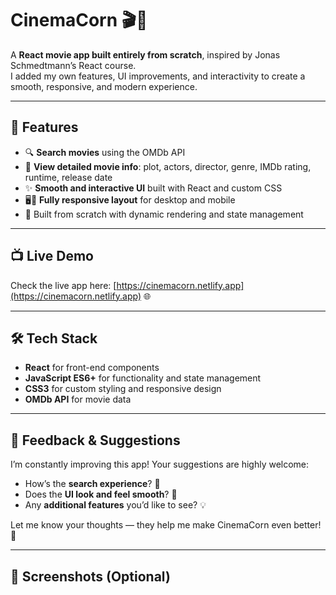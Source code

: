 # CinemaCorn 🎬🍿

A **React movie app built entirely from scratch**, inspired by Jonas Schmedtmann’s React course.  
I added my own features, UI improvements, and interactivity to create a smooth, responsive, and modern experience.

---

## 🌟 Features

- 🔍 **Search movies** using the OMDb API  
- 🎥 **View detailed movie info**: plot, actors, director, genre, IMDb rating, runtime, release date  
- ✨ **Smooth and interactive UI** built with React and custom CSS  
- 🖥️📱 **Fully responsive layout** for desktop and mobile  
- 🚀 Built from scratch with dynamic rendering and state management  

---

## 📺 Live Demo

Check the live app here: [https://cinemacorn.netlify.app](https://cinemacorn.netlify.app) 🌐  

---

## 🛠️ Tech Stack

- **React** for front-end components  
- **JavaScript ES6+** for functionality and state management  
- **CSS3** for custom styling and responsive design  
- **OMDb API** for movie data  

---

## 💬 Feedback & Suggestions

I’m constantly improving this app! Your suggestions are highly welcome:  

- How’s the **search experience**? 🔄  
- Does the **UI look and feel smooth**? 🎨  
- Any **additional features** you’d like to see? 💡  

Let me know your thoughts — they help me make CinemaCorn even better! 🚀  

---

## 📸 Screenshots (Optional)



